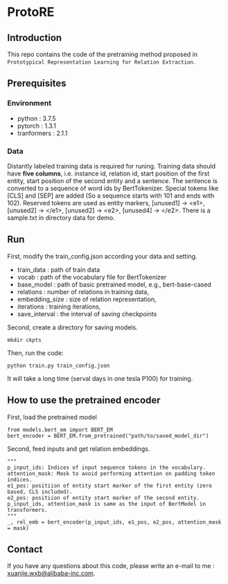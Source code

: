 # ProtoRE

## Introduction
This repo contains the code of the pretraining method proposed in  `Prototypical Representation Learning for Relation Extraction`.

## Prerequisites

### Environment
* python : 3.7.5
* pytorch : 1.3.1
* tranformers : 2.1.1

### Data
Distantly labeled training data is required for runing. Training data should have **five columns**, i.e. instance id, relation id, start position of the first entity, start position of the second entity and a sentence. The sentence is converted to a sequence of word ids by BertTokenizer. Special tokens like [CLS] and [SEP] are added (So a sequence starts with 101 and ends with 102). Reserved tokens are used as entity markers, [unused1] -> \<e1\>, [unused2] -> \</e1\>, [unused2] -> \<e2\>, [unused4] -> \</e2\>. There is a sample.txt in directory data for demo.

## Run
First, modify the train_config.json according your data and setting.

 * train_data : path of train data
 * vocab : path of the vocabulary file for BertTokenizer
 * base_model : path of basic pretrained model, e.g., bert-base-cased
 * relations : number of relations in training data,
 * embedding_size : size of relation representation,
 * iterations  : training iterations,
 * save_interval : the interval of saving checkpoints

Second, create a directory for saving models.

```
mkdir ckpts
```

Then, run the code:

```
python train.py train_config.json
```

It will take a long time (serval days in one tesla P100) for training. 

## How to use the pretrained encoder
First, load the pretrained model

```
from models.bert_em import BERT_EM
bert_encoder = BERT_EM.from_pretrained("path/to/saved_model_dir")
```
Second, feed inputs and get relation embeddings.

```
"""
p_input_ids: Indices of input sequence tokens in the vocabulary.
attention_mask: Mask to avoid performing attention on padding token indices.
e1_pos: positiion of entity start marker of the first entity (zero based, CLS included).
e2_pos: positiion of entity start marker of the second entity.
p_input_ids, attention_mask is same as the input of BertModel in transformers.
"""
_, rel_emb = bert_encoder(p_input_ids, e1_pos, e2_pos, attention_mask = mask)
```

## Contact
If you have any questions about this code, please write an e-mail to me : xuanjie.wxb@alibaba-inc.com.